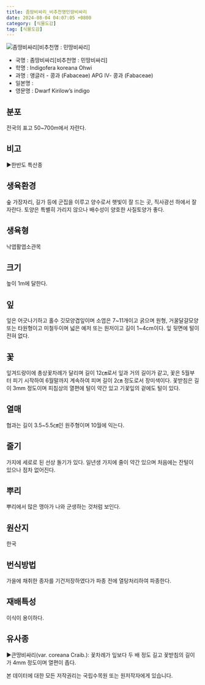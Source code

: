 ```yaml
---
title: 좀땅비싸리_비추천명민땅비싸리
date: 2024-08-04 04:07:05 +0800
category: [식물도감]
tag: [식물도감]
---
```




![좀땅비싸리[비추천명 : 민땅비싸리]](/fileUpload/plants/basic/Leguminosae/Indigofera/1945/1945_20160726092444753files_th2.jpg)
- 국명 : 좀땅비싸리[비추천명 : 민땅비싸리]
- 학명 : Indigofera koreana Ohwi
- 과명 : 앵글러 - 콩과 (Fabaceae) APG Ⅳ- 콩과 (Fabaceae)
- 일본명 : 
- 영문명 : Dwarf Kirilow’s indigo


## 분포
전국의 표고 50~700m에서 자란다.
## 비고
▶한반도 특산종
## 생육환경
숲 가장자리, 길가 등에 군집을 이루고 양수로서 햇빛이 잘 드는 곳, 직사광선 하에서 잘 자란다. 토양은 특별히 가리지 않으나 배수성이 양호한 사질토양가 좋다.
## 생육형
낙엽활엽소관목
## 크기
높이 1m에 달한다.
## 잎
잎은 어긋나기하고 홀수 깃모양겹잎이며 소엽은 7~11개이고 굵으며 원형, 거꿀달걀모양 또는 타원형이고 미철두이며 넓은 예저 또는 원저이고 길이 1~4cm이다. 잎 뒷면에 털이 전혀 없다.
## 꽃
잎겨드랑이에 총상꽃차례가 달리며 길이 12㎝로서 잎과 거의 길이가 같고, 꽃은 5월부터 피기 시작하여 6월말까지 계속하여 피며 길이 2㎝ 정도로서 장미색이다. 꽃받침은 길이 3mm 정도이며 피침상의 열편에 털이 약간 있고 기꽃잎의 겉에도 털이 있다.
## 열매
협과는 길이 3.5~5.5㎝인 원주형이며 10월에 익는다.
## 줄기
가지에 세로로 된 선상 돌기가 있다. 일년생 가지에 줄이 약간 있으며 처음에는 잔털이 있으나 점차 없어진다.
## 뿌리
뿌리에서 많은 맹아가 나와 군생하는 것처럼 보인다.
## 원산지
한국
## 번식방법
가을에 채취한 종자를 기건저장하였다가 파종 전에 열탕처리하여 파종한다.
## 재배특성
이식이 용이하다.
## 유사종
▶큰땅비싸리(var. coreana Craib.): 꽃차례가 잎보다 두 배 정도 길고 꽃받침의 길이가 4mm 정도이며 열편이 좁다.






본 데이터에 대한 모든 저작권리는 국립수목원 또는 원저작자에게 있습니다.
